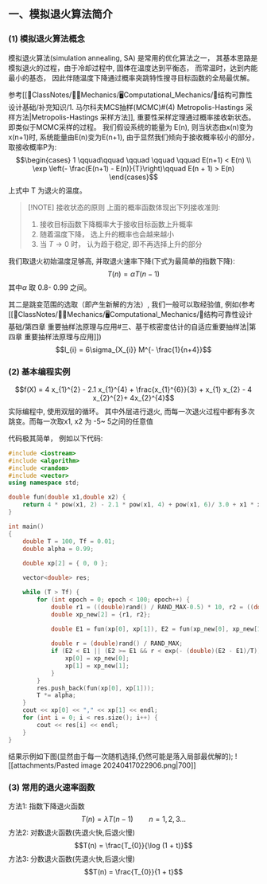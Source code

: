## 一、模拟退火算法简介
### (1) 模拟退火算法概念
模拟退火算法(simulation annealing, SA) 是常用的优化算法之一， 其基本思路是模拟退火的过程，由于冷却过程中, 固体在温度达到平衡态， 而常温时，达到内能最小的基态， 因此伴随温度下降通过概率突跳特性搜寻目标函数的全局最优解。

参考[[📘ClassNotes/👨‍🔧Mechanics/🖥️Computational_Mechanics/🚧结构可靠性设计基础/补充知识/1. 马尔科夫MCS抽样(MCMC)#(4) Metropolis-Hastings 采样方法|Metropolis-Hastings 采样方法]],  重要性采样定理通过概率接收新状态。即类似于MCMC采样的过程。
我们假设系统的能量为 E(n), 则当状态由x(n)变为x(n+1)时, 系统能量由E(n)变为E(n+1), 由于显然我们倾向于接收概率较小的部分，取接收概率P为:
$$\begin{cases}
1 \qquad\qquad  \qquad \qquad \qquad   E(n+1)  < E(n) \\
\exp \left(- \frac{E(n+1) - E(n)}{T}\right)\qquad E(n + 1) > E(n)
\end{cases}$$
上式中 T 为退火的温度。

> [!NOTE] 接收状态的原则
> 上面的概率函数体现出下列接收准则:
> 1. 接收目标函数下降概率大于接收目标函数上升概率
> 2. 随着温度下降， 选上升的概率也会越来越小 
> 3. 当 $T \rightarrow 0$ 时， 认为趋于稳定, 即不再选择上升的部分

我们取退火初始温度足够高, 并取退火速率下降(下式为最简单的指数下降):
$$T (n) = \alpha T(n-1 )$$
其中$\alpha$ 取 0.8- 0.99 之间。

其二是跳变范围的选取（即产生新解的方法）, 我们一般可以取经验值, 例如(参考[[📘ClassNotes/👨‍🔧Mechanics/🖥️Computational_Mechanics/🚧结构可靠性设计基础/第四章 重要抽样法原理与应用#三、基于核密度估计的自适应重要抽样法|第四章 重要抽样法原理与应用]])
$$l_{i}  = 6\sigma_{X_{i}} M^{- \frac{1}{n+4}}$$

### (2) 基本编程实例
$$f(X) = 4 x_{1}^{2} - 2.1 x_{1}^{4} + \frac{x_{1}^{6}}{3} + x_{1} x_{2} - 4 x_{2}^{2}+ 4x_{2}^{4}$$
实际编程中, 使用双层的循环。 其中外层进行退火, 而每一次退火过程中都有多次跳变。而每一次取x1, x2 为 -5~ 5之间的任意值

代码极其简单， 例如以下代码:
```cpp
#include <iostream>
#include <algorithm>
#include <random>
#include <vector>
using namespace std;

double fun(double x1,double x2) {
    return 4 * pow(x1, 2) - 2.1 * pow(x1, 4) + pow(x1, 6)/ 3.0 + x1 * x2 - 4 * pow(x2, 2)  + 4 * pow(x2, 4);
}

int main()
{
    double T = 100, Tf = 0.01; 
    double alpha = 0.99;
    
    double xp[2] = { 0, 0 };

    vector<double> res;

    while (T > Tf) {
        for (int epoch = 0; epoch < 100; epoch++) {
            double r1 = ((double)rand() / RAND_MAX-0.5) * 10, r2 = ((double)rand()/RAND_MAX - 0.5) * 10;
            double xp_new[2] = {r1, r2};
            
            double E1 = fun(xp[0], xp[1]), E2 = fun(xp_new[0], xp_new[1]);

            double r = (double)rand() / RAND_MAX;
            if (E2 < E1 || (E2 >= E1 && r < exp(- (double)(E2 - E1)/T))) {
                xp[0] = xp_new[0];
                xp[1] = xp_new[1];
            }
        }
        res.push_back(fun(xp[0], xp[1]));
        T *= alpha;
    }
    cout << xp[0] << "," << xp[1] << endl;
    for (int i = 0; i < res.size(); i++) {
        cout << res[i] << endl;
    }
}
```

结果示例如下图(显然由于每一次随机选择,仍然可能是落入局部最优解的);
![[attachments/Pasted image 20240417022906.png|700]]

### (3) 常用的退火速率函数
方法1: 指数下降退火函数
$$T(n) = \lambda T(n-1)\qquad n = 1, 2, 3\dots$$
方法2: 对数退火函数(先退火快,后退火慢)
$$T(n) = \frac{T_{0}}{\log (1 + t)}$$
方法3: 分数退火函数(先退火快,后退火慢)
$$T(n) =  \frac{T_{0}}{1 + t}$$
